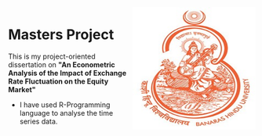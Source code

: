 <img align="right" width="250" height="250" src="https://github.com/JaishreeJoshita/MA_Thesis/blob/c0ef32e612dda5893fd52b123d7de3c231a668cc/BHU%20logo.jpg">

# Masters Project
This is my project-oriented dissertation on **"An Econometric Analysis of the Impact of Exchange Rate Fluctuation on the Equity Market"**
- I have used R-Programming language to analyse the time series data. 
